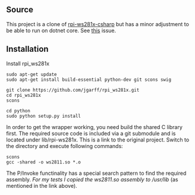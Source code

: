 ## Source

This project is a clone of [rpi-ws281x-csharp](https://github.com/rpi-ws281x/rpi-ws281x-csharp) but has a minor adjustment to be able to run on dotnet core.
See [this](https://github.com/rpi-ws281x/rpi-ws281x-csharp/issues/2) issue.

## Installation

Install rpi_ws281x
```
sudo apt-get update
sudo apt-get install build-essential python-dev git scons swig

git clone https://github.com/jgarff/rpi_ws281x.git
cd rpi_ws281x
scons

cd python
sudo python setup.py install
```
In order to get the wrapper working, you need build the shared C library first.
The required source code is included via a git submodule and is located under lib/rpi-ws281x.
This is a link to the original project.
Switch to the directory and execute following commands:
```
scons
gcc -shared -o ws2811.so *.o
```
The P/Invoke functinality has a special search pattern to find the required assembly. _For my tests I copied the ws2811.so assembly to /usr/lib_ (as mentioned in the link above).
